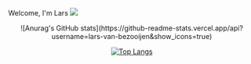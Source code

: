 Welcome, I'm Lars
<a href="https://www.linkedin.com/in/lars-van-bezooijen-996040252/">
  <img src="https://img.shields.io/badge/LinkedIn-blue?logo=linkedin&logoColor=white&style=for-the-badge">
</a>
<div align="center">
  ![Anurag's GitHub stats](https://github-readme-stats.vercel.app/api?username=lars-van-bezooijen&show_icons=true)

  [![Top Langs](https://github-readme-stats.vercel.app/api/top-langs/?username=Lars-van-Bezooijen)](https://github.com/Lars-van-Bezooijen/Lars-van-Bezooijen)
  
</div>


